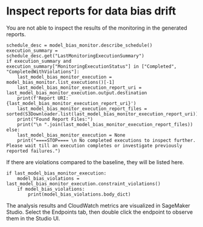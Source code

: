 # Inspect reports for data bias drift<a name="clarify-model-monitor-bias-drift-report"></a>

You are not able to inspect the results of the monitoring in the generated reports\.

```
schedule_desc = model_bias_monitor.describe_schedule()
execution_summary = schedule_desc.get("LastMonitoringExecutionSummary")
if execution_summary and execution_summary["MonitoringExecutionStatus"] in ["Completed", "CompletedWithViolations"]:
    last_model_bias_monitor_execution = model_bias_monitor.list_executions()[-1]
    last_model_bias_monitor_execution_report_uri = last_model_bias_monitor_execution.output.destination
    print(f'Report URI: {last_model_bias_monitor_execution_report_uri}')
    last_model_bias_monitor_execution_report_files = sorted(S3Downloader.list(last_model_bias_monitor_execution_report_uri))
    print("Found Report Files:")
    print("\n ".join(last_model_bias_monitor_execution_report_files))
else:
    last_model_bias_monitor_execution = None
    print("====STOP==== \n No completed executions to inspect further. Please wait till an execution completes or investigate previously reported failures.")
```

 If there are violations compared to the baseline, they will be listed here\.

```
if last_model_bias_monitor_execution:
    model_bias_violations = last_model_bias_monitor_execution.constraint_violations()
    if model_bias_violations:
        print(model_bias_violations.body_dict)
```

The analysis results and CloudWatch metrics are visualized in SageMaker Studio\. Select the Endpoints tab, then double click the endpoint to observe them in the Studio UI\.